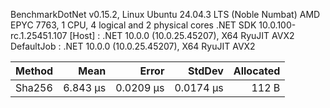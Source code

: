 
BenchmarkDotNet v0.15.2, Linux Ubuntu 24.04.3 LTS (Noble Numbat)
AMD EPYC 7763, 1 CPU, 4 logical and 2 physical cores
.NET SDK 10.0.100-rc.1.25451.107
  [Host]     : .NET 10.0.0 (10.0.25.45207), X64 RyuJIT AVX2
  DefaultJob : .NET 10.0.0 (10.0.25.45207), X64 RyuJIT AVX2


 Method | Mean     | Error     | StdDev    | Allocated |
------- |---------:|----------:|----------:|----------:|
 Sha256 | 6.843 μs | 0.0209 μs | 0.0174 μs |     112 B |
